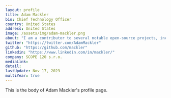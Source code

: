 ```yaml
---
layout: profile
title: Adam Mackler
bio: Chief Technology Officer
country: United States 
address: United States 
image: /assets/img/adam-mackler.png
about: "I am a contributor to several notable open-source projects, including bitcoinj, the leading Java library for Bitcoin functionality, and slick-pg, the PostgreSQL-specific extension to Slick, the Scala database interface, as well as being the founder of several open-source projects, hosted under my name on github, gitlab and bitbucket."
twitter: "https://twitter.com/AdamMackler"
github: "https://github.com/mackler"
linkedin: "https://www.linkedin.com/in/mackler/"
company: SCOPE 120 s.r.o.
mediaLink: 
detail: 
lastUpdate: Nov 17, 2023
multiYear: true
---
```


This is the body of Adam Mackler's profile page.
